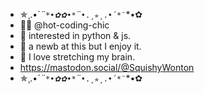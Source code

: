 
- ✯¸.•´*¨`*•✿✿•*`¨*`•.¸✯¸.•´*¨`*•✿
- 💃🏻 @hot-coding-chic
- 👀 interested in python & js.
- 🌱 a newb at this but I enjoy it.
- 💞️ I love stretching my brain.
-  https://mastodon.social/@SquishyWonton
- ✯¸.•´*¨`*•✿✿•*`¨*`•.¸✯¸.•´*¨`*•✿
 
